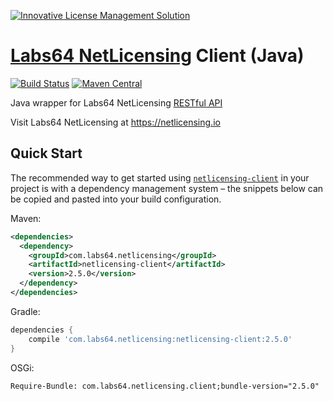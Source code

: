 <a href="https://netlicensing.io"><img src="https://netlicensing.io/img/netlicensing-stage-twitter.jpg" alt="Innovative License Management Solution"></a>

# [Labs64 NetLicensing](https://netlicensing.io) Client (Java)

[![Build Status](https://travis-ci.org/Labs64/NetLicensingClient-java.svg?branch=master)](https://travis-ci.org/Labs64/NetLicensingClient-java)
[![Maven Central](https://maven-badges.herokuapp.com/maven-central/com.labs64.netlicensing/netlicensing-client/badge.svg?style=flat)](https://maven-badges.herokuapp.com/maven-central/com.labs64.netlicensing/netlicensing-client)

Java wrapper for Labs64 NetLicensing [RESTful API](https://netlicensing.io/wiki/restful-api)

Visit Labs64 NetLicensing at https://netlicensing.io

## Quick Start

The recommended way to get started using [`netlicensing-client`](http://search.maven.org/#search%7Cga%7C1%7Cg%3A%22com.labs64.netlicensing%22) in your project is with a dependency management system – the snippets below can be copied and pasted into your build configuration.

Maven:
```xml
<dependencies>
  <dependency>
    <groupId>com.labs64.netlicensing</groupId>
    <artifactId>netlicensing-client</artifactId>
    <version>2.5.0</version>
  </dependency>
</dependencies>
```
Gradle:
```gradle
dependencies {
    compile 'com.labs64.netlicensing:netlicensing-client:2.5.0'
}
```
OSGi:
```
Require-Bundle: com.labs64.netlicensing.client;bundle-version="2.5.0"
```
